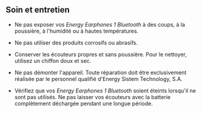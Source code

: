 ## Soin et entretien

*	Ne pas exposer vos *Energy Earphones 1 Bluetooth* à des coups, à la poussière, à l'humidité ou à hautes températures.

* Ne pas utiliser des produits corrosifs ou abrasifs.

* Conserver les écouteurs propres et sans poussière. Pour le nettoyer, utilisez un chiffon doux et sec.

* Ne pas démonter l'appareil. Toute réparation doit être exclusivement réalisée par le personnel qualifié d'Energy Sistem Technology, S.A.

* Vérifiez que vos *Energy Earphones 1 Bluetooth* soient éteints lorsqu'il ne sont pas utilisés. Ne pas laisser vos écouteurs avec la batterie complètement déchargée pendant une longue période.
